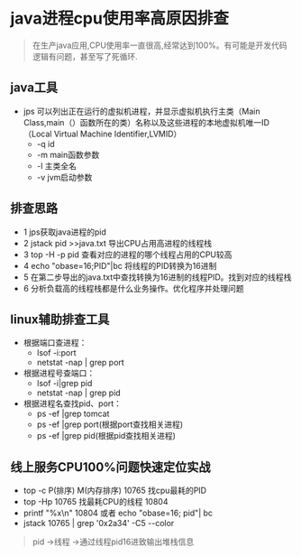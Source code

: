 # java进程cpu使用率高原因排查
> 在生产java应用,CPU使用率一直很高,经常达到100%。有可能是开发代码逻辑有问题，甚至写了死循环.
## java工具
- jps 可以列出正在运行的虚拟机进程，并显示虚拟机执行主类（Main Class,main（）函数所在的类）名称以及这些进程的本地虚拟机唯一ID（Local Virtual Machine Identifier,LVMID）
    * -q  id
    * -m  main函数参数
    * -l 主类全名
    * -v jvm启动参数
## 排查思路
- 1 jps获取java进程的pid
- 2 jstack pid >>java.txt 导出CPU占用高进程的线程栈
- 3 top -H -p pid 查看对应的进程的哪个线程占用的CPU较高
- 4 echo "obase=16;PID"|bc  将线程的PID转换为16进制
- 5 在第二步导出的java.txt中查找转换为16进制的线程PID。找到对应的线程栈
- 6 分析负载高的线程栈都是什么业务操作。优化程序并处理问题

## linux辅助排查工具
- 根据端口查进程：
    * lsof -i:port 
    * netstat -nap | grep port
- 根据进程号查端口：
    * lsof -i|grep pid 
    * netstat -nap | grep pid
- 根据进程名查找pid、port：
    * ps -ef |grep tomcat
    * ps -ef |grep port(根据port查找相关进程)
    * ps -ef |grep pid(根据pid查找相关进程)
    
## 线上服务CPU100%问题快速定位实战
- top -c       P(排序) M(内存排序)  10765 找cpu最耗的PID
- top -Hp 10765   找最耗CPU的线程  10804
- printf "%x\n" 10804 或者  echo "obase=16; pid"| bc 
- jstack 10765 | grep '0x2a34' -C5 --color 
> pid ->线程 ->通过线程pid16进致输出堆栈信息